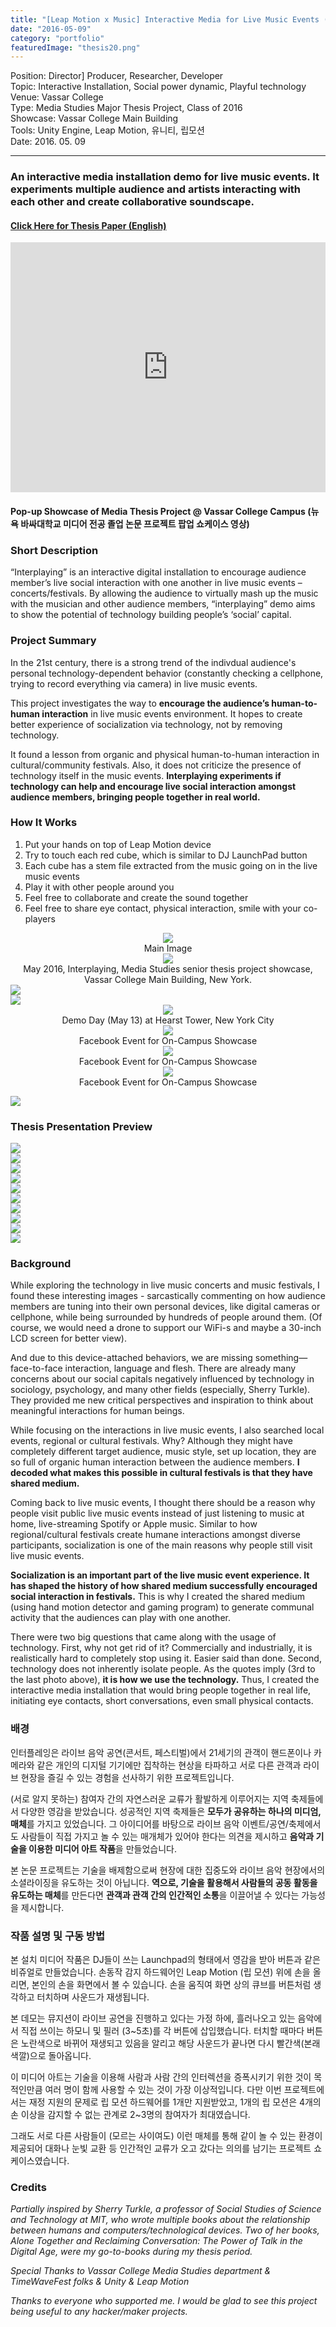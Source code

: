 ```yaml
---
title: "[Leap Motion x Music] Interactive Media for Live Music Events (Thesis, Vassar '16)"
date: "2016-05-09"
category: "portfolio"
featuredImage: "thesis20.png"
---
```


<div class="intro">
Position: Director] Producer, Researcher, Developer<br />
Topic: Interactive Installation, Social power dynamic, Playful technology <br />
Venue: Vassar College<br />
Type: Media Studies Major Thesis Project, Class of 2016<br />
Showcase: Vassar College Main Building<br />
Tools: Unity Engine, Leap Motion, 유니티, 립모션 <br />
Date: 2016. 05. 09
</div>
<hr />

<h3>An interactive media installation demo for live music events. It experiments multiple audience and artists interacting with each other and create collaborative soundscape. </h3>

#### [Click Here for Thesis Paper (English)](https://digitallibrary.vassar.edu/collections/institutional-repository/designing-interactive-digital-installation-human-human)

<iframe width="100%" height="400" src="https://www.youtube.com/embed/hgD8w5DXE-k" frameborder="0" allow="accelerometer; autoplay; clipboard-write; encrypted-media; gyroscope; picture-in-picture" allowfullscreen></iframe>

#### Pop-up Showcase of Media Thesis Project @ Vassar College Campus (뉴욕 바싸대학교 미디어 전공 졸업 논문 프로젝트 팝업 쇼케이스 영상)

### Short Description

“Interplaying” is an interactive digital installation to encourage audience member’s live social interaction with one another in live music events – concerts/festivals. By allowing the audience to virtually mash up the music with the musician and other audience members, “interplaying” demo aims to show the potential of technology building people’s ‘social’ capital.

### Project Summary

In the 21st century, there is a strong trend of the indivdual audience's personal technology-dependent behavior (constantly checking a cellphone, trying to record everything via camera) in live music events. 

This project investigates the way to **encourage the audience’s human-to-human interaction** in live music events environment. It hopes to create better experience of socialization via technology, not by removing technology.

It found a lesson from organic and physical human-to-human interaction in cultural/community festivals. Also, it does not criticize the presence of technology itself in the music events. **Interplaying experiments if technology can help and encourage live social interaction amongst audience members, bringing people together in real world.**


### How It Works

1. Put your hands on top of Leap Motion device
2. Try to touch each red cube, which is similar to DJ LaunchPad button
3. Each cube has a stem file extracted from the music going on in the live music events
4. Play it with other people around you
5. Feel free to collaborate and create the sound together
6. Feel free to share eye contact, physical interaction, smile with your co-players

<figure style="display: block; margin: 0 auto; text-align: center">
<img src="thesis20.png" >
<figcaption>Main Image</figcaption>
</figure>

<figure style="display: block; margin: 0 auto; text-align: center">
<img src="thesis6.png">
<figcaption> May 2016, Interplaying, Media Studies senior thesis project showcase, Vassar College Main Building, New York. </figcaption>
</figure>
<img src="thesis8.png" /><br />
<img src="thesis7.png" /><br />

<figure style="display: block; margin: 0 auto; text-align: center">
<img src="DemoDay_hearstTower.jpg">
<figcaption> Demo Day (May 13) at Hearst Tower, New York City </figcaption>
</figure>

<figure style="display: block; margin: 0 auto; text-align: center">
<img src="thesis1.png">
<figcaption> Facebook Event for On-Campus Showcase</figcaption>
</figure>

<figure style="display: block; margin: 0 auto; text-align: center">
<img src="thesis3.png">
<figcaption> Facebook Event for On-Campus Showcase</figcaption>
</figure>
<figure style="display: block; margin: 0 auto; text-align: center">
<img src="thesis4.png">
<figcaption> Facebook Event for On-Campus Showcase </figcaption>
</figure>

<img src="thesis9.png" /><br />


### Thesis Presentation Preview

<img src="thesis11.png" /><br />
<img src="thesis12.png" /><br />
<img src="thesis13.png" /><br />
<img src="thesis14.png" /><br />
<img src="thesis15.png" /><br />
<img src="thesis16.png" /><br />
<img src="thesis17.png" /><br />
<img src="thesis18.png" /><br />
<img src="thesis19.png" /><br />
<img src="thesis10.png" /><br />

### Background

While exploring the technology in live music concerts and music festivals, I found these interesting images - sarcastically commenting on how audience members are tuning into their own personal devices, like digital cameras or cellphone, while being surrounded by hundreds of people around them. (Of course, we would need a drone to support our WiFi-s and maybe a 30-inch LCD screen for better view).

And due to this device-attached behaviors, we are missing something—face-to-face interaction, language and flesh. There are already many concerns about our social capitals negatively influenced by technology in sociology, psychology, and many other fields (especially, Sherry Turkle). They provided me new critical perspectives and inspiration to think about meaningful interactions for human beings.

While focusing on the interactions in live music events, I also searched local events, regional or cultural festivals. Why? Although they might have completely different target audience, music style, set up location, they are so full of organic human interaction between the audience members. **I decoded what makes this possible in cultural festivals is that they have shared medium.**

Coming back to live music events, I thought there should be a reason why people visit public live music events instead of just listening to music at home, live-streaming Spotify or Apple music. Similar to how regional/cultural festivals create humane interactions amongst diverse participants, socialization is one of the main reasons why people still visit live music events.

**Socialization is an important part of the live music event experience. It has shaped the history of how shared medium successfully encouraged social interaction in festivals.** This is why I created the shared medium (using hand motion detector and gaming program) to generate communal activity that the audiences can play with one another.

There were two big questions that came along with the usage of technology. First, why not get rid of it? Commercially and industrially, it is realistically hard to completely stop using it. Easier said than done. Second, technology does not inherently isolate people. As the quotes imply (3rd to the last photo above), **it is how we use the technology.** Thus, I created the interactive media installation that would bring people together in real life, initiating eye contacts, short conversations, even small physical contacts.

### 배경
인터플레잉은 라이브 음악 공연(콘서트, 페스티벌)에서 21세기의 관객이 핸드폰이나 카메라와 같은 개인의 디지털 기기에만 집착하는 현상을 타파하고 서로 다른 관객과 라이브 현장을 즐길 수 있는 경험을 선사하기 위한 프로젝트입니다. 

(서로 알지 못하는) 참여자 간의 자연스러운 교류가 활발하게 이루어지는 지역 축제들에서 다양한 영감을 받았습니다. 성공적인 지역 축제들은 **모두가 공유하는 하나의 미디엄, 매체**를 가지고 있었습니다. 그 아이디어를 바탕으로 라이브 음악 이벤트/공연/축제에서도 사람들이 직접 가지고 놀 수 있는 매개체가 있어야 한다는 의견을 제시하고 **음악과 기술을 이용한 미디어 아트 작품**을 만들었습니다.

본 논문 프로젝트는 기술을 배제함으로써 현장에 대한 집중도와 라이브 음악 현장에서의 소셜라이징을 유도하는 것이 아닙니다. **역으로, 기술을 활용해서 사람들의 공동 활동을 유도하는 매체**를 만든다면 **관객과 관객 간의 인간적인 소통**을 이끌어낼 수 있다는 가능성을 제시합니다.

### 작품 설명 및 구동 방법

본 설치 미디어 작품은 DJ들이 쓰는 Launchpad의 형태에서 영감을 받아 버튼과 같은 비쥬얼로 만들었습니다. 손동작 감지 하드웨어인 Leap Motion (립 모션) 위에 손을 올리면, 본인의 손을 화면에서 볼 수 있습니다. 손을 움직여 화면 상의 큐브를 버튼처럼 생각하고 터치하며 사운드가 재생됩니다. 

본 데모는 뮤지션이 라이브 공연을 진행하고 있다는 가정 하에, 흘러나오고 있는 음악에서 직접 쓰이는 하모니 및 필러 (3~5초)를 각 버튼에 삽입했습니다. 터치할 때마다 버튼은 노란색으로 바뀌어 재생되고 있음을 알리고 해당 사운드가 끝나면 다시 빨간색(본래 색깔)으로 돌아옵니다. 

이 미디어 아트는 기술을 이용해 사람과 사람 간의 인터렉션을 증폭시키기 위한 것이 목적인만큼 여러 명이 함께 사용할 수 있는 것이 가장 이상적입니다. 다만 이번 프로젝트에서는 재정 지원의 문제로 립 모션 하드웨어를 1개만 지원받았고, 1개의 립 모션은 4개의 손 이상을 감지할 수 없는 관계로 2~3명의 참여자가 최대였습니다. 

그래도 서로 다른 사람들이 (모르는 사이여도) 이런 매체를 통해 같이 놀 수 있는 환경이 제공되어 대화나 눈빛 교환 등 인간적인 교류가 오고 갔다는 의의를 남기는 프로젝트 쇼케이스였습니다.

### Credits

*Partially inspired by Sherry Turkle, a professor of Social Studies of Science and Technology at MIT, who wrote multiple books about the relationship between humans and computers/technological devices. Two of her books, Alone Together and Reclaiming Conversation: The Power of Talk in the Digital Age, were my go-to-books during my thesis period.*

*Special Thanks to Vassar College Media Studies department & TimeWaveFest folks & Unity & Leap Motion*

*Thanks to everyone who supported me. I would be glad to see this project being useful to any hacker/maker projects.*